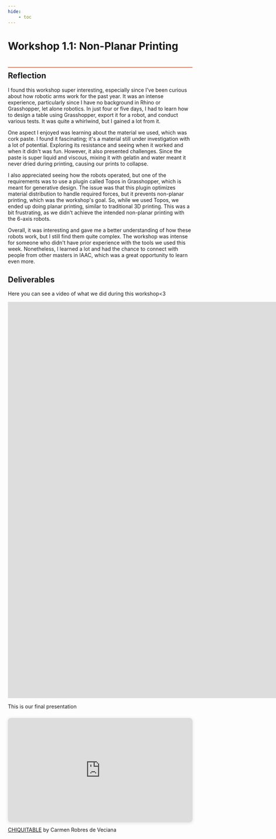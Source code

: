 ```yaml
---
hide:
    - toc
---
```


# Workshop 1.1: Non-Planar Printing
<div style="height:2px; background-color: #E17858; margin-top: 40px; margin-bottom: -20px;"></div>

## Reflection
I found this workshop super interesting, especially since I’ve been curious about how robotic arms work for the past year. It was an intense experience, particularly since I have no background in Rhino or Grasshopper, let alone robotics. In just four or five days, I had to learn how to design a table using Grasshopper, export it for a robot, and conduct various tests. It was quite a whirlwind, but I gained a lot from it.

One aspect I enjoyed was learning about the material we used, which was cork paste. I found it fascinating; it's a material still under investigation with a lot of potential. Exploring its resistance and seeing when it worked and when it didn't was fun. However, it also presented challenges. Since the paste is super liquid and viscous, mixing it with gelatin and water meant it never dried during printing, causing our prints to collapse.

I also appreciated seeing how the robots operated, but one of the requirements was to use a plugin called Topos in Grasshopper, which is meant for generative design. The issue was that this plugin optimizes material distribution to handle required forces, but it prevents non-planar printing, which was the workshop's goal. So, while we used Topos, we ended up doing planar printing, similar to traditional 3D printing. This was a bit frustrating, as we didn't achieve the intended non-planar printing with the 6-axis robots.

Overall, it was interesting and gave me a better understanding of how these robots work, but I still find them quite complex. The workshop was intense for someone who didn't have prior experience with the tools we used this week. Nonetheless, I learned a lot and had the chance to connect with people from other masters in IAAC, which was a great opportunity to learn even more.

## Deliverables

Here you can see a video of what we did during this workshop<3

<iframe src="https://player.vimeo.com/video/1023302907?title=0&amp;byline=0&amp;portrait=0&amp;badge=0&amp;autopause=0&amp;player_id=0&amp;app_id=58479" width="1920" height="1080" frameborder="0" allow="autoplay; fullscreen; picture-in-picture; clipboard-write" title="Non-Planar Additive Manufacturing Group 3"></iframe>

This is our final presentation

<div style="position: relative; width: 100%; height: 0; padding-top: 56.2500%;
 padding-bottom: 0; box-shadow: 0 2px 8px 0 rgba(63,69,81,0.16); margin-top: 1.6em; margin-bottom: 0.9em; overflow: hidden;
 border-radius: 8px; will-change: transform;">
  <iframe loading="lazy" style="position: absolute; width: 100%; height: 100%; top: 0; left: 0; border: none; padding: 0;margin: 0;"
    src="https://www.canva.com/design/DAGUefzzYWM/v1Hv6Qb40SpF90aWoLl6sw/watch?embed" allowfullscreen="allowfullscreen" allow="fullscreen">
  </iframe>
</div>
<a href="https:&#x2F;&#x2F;www.canva.com&#x2F;design&#x2F;DAGUefzzYWM&#x2F;v1Hv6Qb40SpF90aWoLl6sw&#x2F;watch?utm_content=DAGUefzzYWM&amp;utm_campaign=designshare&amp;utm_medium=embeds&amp;utm_source=link" target="_blank" rel="noopener">CHIQUITABLE</a> by Carmen Robres de Veciana